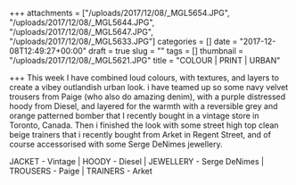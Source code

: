 +++
attachments = ["/uploads/2017/12/08/_MGL5654.JPG", "/uploads/2017/12/08/_MGL5644.JPG", "/uploads/2017/12/08/_MGL5647.JPG", "/uploads/2017/12/08/_MGL5633.JPG"]
categories = []
date = "2017-12-08T12:49:27+00:00"
draft = true
slug = ""
tags = []
thumbnail = "/uploads/2017/12/08/_MGL5621.JPG"
title = "COLOUR | PRINT | URBAN"

+++
This week I have combined loud colours, with textures, and layers to create a vibey outlandish urban look.  i have teamed up so some navy velvet trousers from Paige (who also do amazing denim), with a purple distressed hoody from Diesel, and layered for the warmth with a reversible grey and orange patterned bomber that I recently bought in a vintage store in Toronto, Canada. Then i finished the look with some street high top clean beige trainers that i recently bought from Arket in Regent Street, and of course accessorised with some Serge DeNimes jewellery. 

JACKET - Vintage | HOODY - Diesel | JEWELLERY - Serge DeNimes | TROUSERS - Paige | TRAINERS - Arket